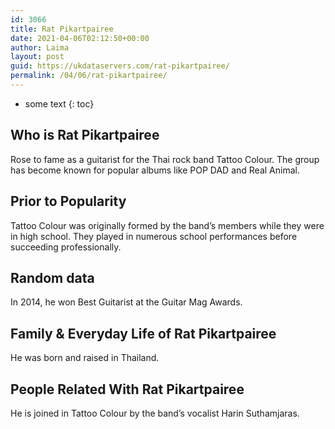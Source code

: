 ```yaml
---
id: 3066
title: Rat Pikartpairee
date: 2021-04-06T02:12:50+00:00
author: Laima
layout: post
guid: https://ukdataservers.com/rat-pikartpairee/
permalink: /04/06/rat-pikartpairee/
---
```


* some text
{: toc}


## Who is Rat Pikartpairee
                  
                  
                  
Rose to fame as a guitarist for the Thai rock band Tattoo Colour. The group has become known for popular albums like POP DAD and Real Animal. 
                  
              
            
              
            
                
                
                
## Prior to Popularity
                  
                  
                  
Tattoo Colour was originally formed by the band&#8217;s members while they were in high school. They played in numerous school performances before succeeding professionally. 
                  
              
            
              
            
                
                
                
## Random data
                  
                  
                  
In 2014, he won Best Guitarist at the Guitar Mag Awards. 
                  
              
            
              
            
                
                
                
## Family & Everyday Life of Rat Pikartpairee
                  
                  
                  
He was born and raised in Thailand. 
                  
              
            
              
            
                
                
                
## People Related With Rat Pikartpairee
                  
                  
                  
He is joined in Tattoo Colour by the band&#8217;s vocalist Harin Suthamjaras. 
                  
              
            
              
            
                
              
            
              
              
            
            
              
            
          
          
          
